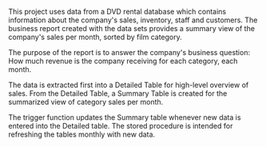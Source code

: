 This project uses data from a DVD rental database which contains information about the company's sales, inventory, staff and customers.
The business report created with the data sets provides a summary view of the company's sales per month, sorted by film category.

The purpose of the report is to answer the company's business question: How much revenue is the company receiving for each category, each month.

The data is extracted first into a Detailed Table for high-level overview of sales. 
From the Detailed Table, a Summary Table is created for the summarized view of category sales per month.

The trigger function updates the Summary table whenever new data is entered into the Detailed table.
The stored procedure is intended for refreshing the tables monthly with new data.
